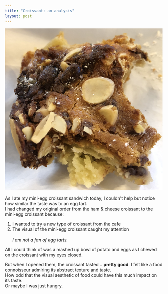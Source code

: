 ```yaml
---
title: "Croissant: an analysis"
layout: post
---
```

![croissant](/assets/C70A01AA-B650-4F76-A02D-14C2BFB0D8F9.jpeg)

As I ate my mini-egg croissant sandwich today, I couldn't help but notice how similar the taste was to an egg tart.    
I had changed my original order from the ham & cheese croissant to the mini-egg croissant because:

1. I wanted to try a new type of croissant from the cafe
2. The visual of the mini-egg croissant caught my attention
<br/><br/>
_I am not a fan of egg tarts._ 
   
All I could think of was a mashed up bowl of potato and eggs as I chewed on the croissant with my eyes closed.
   
But when I opened them, the croissant tasted .. **pretty good**. I felt like a food connoisseur admiring its abstract texture and taste.   
How odd that the visual aesthetic of food could have this much impact on its taste.  
Or maybe I was just hungry.
